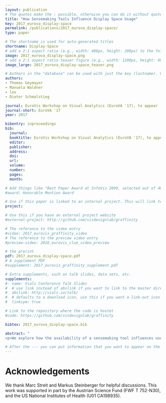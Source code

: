 ```yaml
---
layout: publication
# The quotes make the : possible, otherwise you can do it without quotes
title: "How Sensemaking Tools Influence Display Space Usage"
key: 2017_eurova_display-space
permalink: /publications/2017_eurova_display-space/
type: paper

# The shortname is used for auto-generated titles
shortname: Display-Space
# add a 2:1 aspect ratio (e.g., width: 400px, height: 200px) to the folder /assets/images/papers/
image: 2017_eurova_display-space.png
# add a 2:1 aspect ratio teaser figure (e.g., width: 1200px, height: 600px) to the folder /assets/images/papers/
image_large: 2017_eurova_display-space_teaser.png

# Authors in the "database" can be used with just the key (lastname). Others can be written properly.
authors:
- Thomas Geymayer
- Manuela Waldner
- lex
- Dieter Schmalstieg

journal: EuroVis Workshop on Visual Analytics (EuroVA '17), to appear
journal-short: EuroVA '17
year: 2017

bibentry: inproceedings
bib:
  journal: 
  booktitle: EuroVis Workshop on Visual Analytics (EuroVA '17), to appear
  editor: 
  publisher: 
  address: 
  doi: 
  url: 
  volume: 
  number: 
  pages: 
  month: 

# Add things like "Best Paper Award at InfoVis 2099, selected out of 4000 submissions"
#award: Honorable Mention Award

# Use if this paper is linked to an internal project. This will link to the project site
project:

# Use this if you have an external project website
#external-project: http://github.com/visdesignlab/graffinity

# The reference to the video entry
#video: 2017_eurovis_graffinity_video
# The reference to the preview video entry
#preview-video: 2016_eurovis_clue_video_preview

# the prerint
pdf: 2017_eurova_display-space.pdf
# A supplement PDF
#supplement: 2017_eurovis_graffinity_supplement.pdf

# Extra supplements, such as talk slides, data sets, etc.
supplements:
#- name: Vials Conference Talk Slides
#  # use link instead of abslink if you want to link to the master directory
#  abslink: http://vials.io/talk/
#  # defaults to a download icon, use this if you want a link-out icon
#  linksym: true

# Link to the repository where the code is hostet
#code: https://github.com/visdesignlab/graffinity

bibtex: 2017_eurova_display-space.bib

abstract: "
<p>We explore how the availability of a sensemaking tool influences users' knowledge externalization strategies. On a large display, users were asked to solve an intelligence analysis task with or without a bidirectionally linked concept-graph (BLC) to organize insights into concepts (nodes) and relations (edges). In BLC, both nodes and edges maintain 'deep links' to the exact source phrases and sections in associated documents. In our control condition, we were able to reproduce previously described spatial organization behaviors using document windows on the large display. When using BLC, however, we found that analysts apply spatial organization to BLC nodes instead, use significantly less display space and have significantly fewer open windows.</p>"

# After the --- you can put information that you want to appear on the website using markdown formatting or HTML. A good example are acknowledgements, extra references, an erratum, etc.
---
```



# Acknowledgements
We thank Marc Streit and Markus Steinberger for helpful discussions. This work was supported in part by the Austrian Science Fund (FWF T 752-N30), and the US National Institutes of Health (U01 CA198935).
